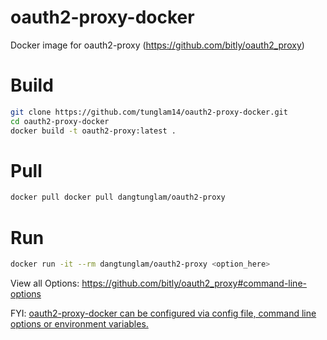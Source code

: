 # oauth2-proxy-docker

Docker image for oauth2-proxy (https://github.com/bitly/oauth2_proxy)

# Build

```bash
git clone https://github.com/tunglam14/oauth2-proxy-docker.git
cd oauth2-proxy-docker
docker build -t oauth2-proxy:latest .
```

# Pull

```bash
docker pull docker pull dangtunglam/oauth2-proxy
```

# Run

```bash
docker run -it --rm dangtunglam/oauth2-proxy <option_here>
```

View all Options: https://github.com/bitly/oauth2_proxy#command-line-options

FYI: [oauth2-proxy-docker can be configured via config file, command line options or environment variables.](https://github.com/bitly/oauth2_proxy#configuration)
